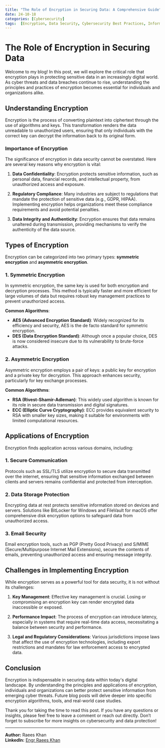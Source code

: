 ```yaml
---
title: "The Role of Encryption in Securing Data: A Comprehensive Guide"
date: 24-10-18 
categories: [Cybersecurity]  
tags:  [Encryption, Data Security, Cybersecurity Best Practices, Information Security]
---
```


# The Role of Encryption in Securing Data

Welcome to my blog! In this post, we will explore the critical role that encryption plays in protecting sensitive data in an increasingly digital world. As cyber threats and data breaches continue to rise, understanding the principles and practices of encryption becomes essential for individuals and organizations alike.

## Understanding Encryption

Encryption is the process of converting plaintext into ciphertext through the use of algorithms and keys. This transformation renders the data unreadable to unauthorized users, ensuring that only individuals with the correct key can decrypt the information back to its original form.

### Importance of Encryption

The significance of encryption in data security cannot be overstated. Here are several key reasons why encryption is vital:

1. **Data Confidentiality**: Encryption protects sensitive information, such as personal data, financial records, and intellectual property, from unauthorized access and exposure.

2. **Regulatory Compliance**: Many industries are subject to regulations that mandate the protection of sensitive data (e.g., GDPR, HIPAA). Implementing encryption helps organizations meet these compliance requirements and avoid potential penalties.

3. **Data Integrity and Authenticity**: Encryption ensures that data remains unaltered during transmission, providing mechanisms to verify the authenticity of the data source.

## Types of Encryption

Encryption can be categorized into two primary types: **symmetric encryption** and **asymmetric encryption**.

### 1. Symmetric Encryption

In symmetric encryption, the same key is used for both encryption and decryption processes. This method is typically faster and more efficient for large volumes of data but requires robust key management practices to prevent unauthorized access.

**Common Algorithms**:
- **AES (Advanced Encryption Standard)**: Widely recognized for its efficiency and security, AES is the de facto standard for symmetric encryption.
- **DES (Data Encryption Standard)**: Although once a popular choice, DES is now considered insecure due to its vulnerability to brute-force attacks.

### 2. Asymmetric Encryption

Asymmetric encryption employs a pair of keys: a public key for encryption and a private key for decryption. This approach enhances security, particularly for key exchange processes.

**Common Algorithms**:
- **RSA (Rivest-Shamir-Adleman)**: This widely used algorithm is known for its role in secure data transmission and digital signatures.
- **ECC (Elliptic Curve Cryptography)**: ECC provides equivalent security to RSA with smaller key sizes, making it suitable for environments with limited computational resources.

## Applications of Encryption

Encryption finds application across various domains, including:

### 1. **Secure Communication**

Protocols such as SSL/TLS utilize encryption to secure data transmitted over the internet, ensuring that sensitive information exchanged between clients and servers remains confidential and protected from interception.

### 2. **Data Storage Protection**

Encrypting data at rest protects sensitive information stored on devices and servers. Solutions like BitLocker for Windows and FileVault for macOS offer comprehensive disk encryption options to safeguard data from unauthorized access.

### 3. **Email Security**

Email encryption tools, such as PGP (Pretty Good Privacy) and S/MIME (Secure/Multipurpose Internet Mail Extensions), secure the contents of emails, preventing unauthorized access and ensuring message integrity.

## Challenges in Implementing Encryption

While encryption serves as a powerful tool for data security, it is not without its challenges:

1. **Key Management**: Effective key management is crucial. Losing or compromising an encryption key can render encrypted data inaccessible or exposed.

2. **Performance Impact**: The process of encryption can introduce latency, especially in systems that require real-time data access, necessitating a balance between security and performance.

3. **Legal and Regulatory Considerations**: Various jurisdictions impose laws that affect the use of encryption technologies, including export restrictions and mandates for law enforcement access to encrypted data.

## Conclusion

Encryption is indispensable in securing data within today's digital landscape. By understanding the principles and applications of encryption, individuals and organizations can better protect sensitive information from emerging cyber threats. Future blog posts will delve deeper into specific encryption algorithms, tools, and real-world case studies.

Thank you for taking the time to read this post. If you have any questions or insights, please feel free to leave a comment or reach out directly. Don’t forget to subscribe for more insights on cybersecurity and data protection!

---

**Author:** Raees Khan  
**LinkedIn:** [Engr Raees Khan](https://www.linkedin.com/in/engr-raeeskhan/)  
